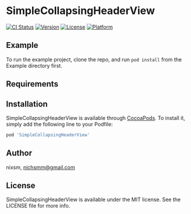 # SimpleCollapsingHeaderView

[![CI Status](http://img.shields.io/travis/nixsm/SimpleCollapsingHeaderView.svg?style=flat)](https://travis-ci.org/nixsm/SimpleCollapsingHeaderView)
[![Version](https://img.shields.io/cocoapods/v/SimpleCollapsingHeaderView.svg?style=flat)](http://cocoapods.org/pods/SimpleCollapsingHeaderView)
[![License](https://img.shields.io/cocoapods/l/SimpleCollapsingHeaderView.svg?style=flat)](http://cocoapods.org/pods/SimpleCollapsingHeaderView)
[![Platform](https://img.shields.io/cocoapods/p/SimpleCollapsingHeaderView.svg?style=flat)](http://cocoapods.org/pods/SimpleCollapsingHeaderView)

## Example

To run the example project, clone the repo, and run `pod install` from the Example directory first.

## Requirements

## Installation

SimpleCollapsingHeaderView is available through [CocoaPods](http://cocoapods.org). To install
it, simply add the following line to your Podfile:

```ruby
pod 'SimpleCollapsingHeaderView'
```

## Author

nixsm, nichsmm@gmail.com

## License

SimpleCollapsingHeaderView is available under the MIT license. See the LICENSE file for more info.
